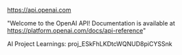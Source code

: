 https://api.openai.com

"Welcome to the OpenAI API! Documentation is available at https://platform.openai.com/docs/api-reference"

AI Project Learnings: proj_ESkFhLKDtcWQNUD8piCYSSnk